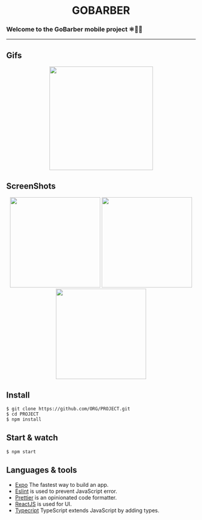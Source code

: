 <h1 align='center'> GOBARBER </h1>

### Welcome to the GoBarber mobile project ⚛🚀🔥

---
## Gifs

<p align='center'>
<img src='https://user-images.githubusercontent.com/52014318/92821861-e2e27e80-f3a1-11ea-9076-6149b86c74c8.gif' width='275' />
</ p>

## ScreenShots

<p align='center'>
  
  <img src='https://user-images.githubusercontent.com/52014318/92420560-79b4fe00-f14a-11ea-8a63-bab8bd59c2e9.png' width='240' />
  <img src='https://user-images.githubusercontent.com/52014318/92420559-7883d100-f14a-11ea-975e-ebecbcd1ab7a.png' width='240' />
  <img src='https://user-images.githubusercontent.com/52014318/92420558-7752a400-f14a-11ea-8da6-2bb486d3ccc4.png' width='240' />
</ p>


## Install

    $ git clone https://github.com/ORG/PROJECT.git
    $ cd PROJECT
    $ npm install


## Start & watch

    $ npm start

## Languages & tools

- [Expo](https://expo.io/) The fastest way to build an app.
- [Eslint](https://eslint.org/) is used to prevent JavaScript error.
- [Prettier](https://prettier.io/docs/en/index.html) is an opinionated code formatter.
- [ReactJS](https://github.com/facebook/react) is used for UI.
- [Typecript](https://www.typescriptlang.org/) TypeScript extends JavaScript by adding types.


